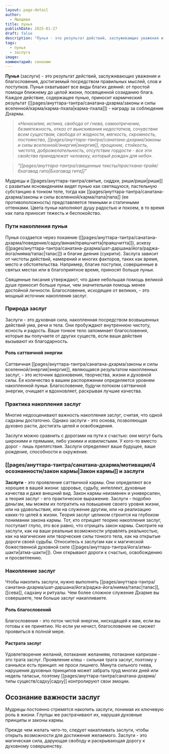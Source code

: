 ```yaml
---
layout: page-detail
author:
  - Яшодеви
title: пунья
publishDate: 2025-01-27
draft: false
description: "Пунья - это результат действий, заслуживающих уважения и благословения, достигаемый посредством правильных мыслей, слов и поступков. Пунья охватывает все виды благих деяний: от простой помощи ближнему до целой жизни, посвященной созиданию блага. Каждое действие, содержащее пунью, приносит кармический результат (карма-пхала) - награду за соблюдение Дхармы."
tags:
  - пунья
  - заслуга
image: 
комментарий: синоним
---
```

**Пунья** (заслуги) - это результат действий, заслуживающих уважения и благословения, достигаемый посредством правильных мыслей, слов и поступков. Пунья охватывает все виды благих деяний: от простой помощи ближнему до целой жизни, посвященной созиданию блага. Каждое действие, содержащее пунью, приносит кармический результат ([[pages/ануттара-тантра/санатана-дхарма/законы и силы вселенной/карма/карма-пхала|карма-пхала]]) - награду за соблюдение Дхармы.

>*«Ненасилие, истина, свобода от гнева, самоотречение, безмятежность, отказ от выискивания недостатков, сочувствие всем существам, свобода от жадности, мягкость, скромность, постоянство, [[pages/ануттара-тантра/санатана-дхарма/законы и силы вселенной/энергия|энергия]], прощение, стойкость, чистота, доброжелательность, отсутствие гордости - все эти свойства принадлежат человеку, который рожден для неба».*

>*"[[pages/ануттара-тантра/священные тексты/прастхана-трайя/бхагавад гита|Бхагавад гита]]"*

Мудрецы и [[pages/ануттара-тантра/святые, сиддхи, риши/риши|риши]] с развитым ясновидением видят пунью как светящуюся, пастельную субстанцию в тонком теле, тогда как [[pages/ануттара-тантра/санатана-дхарма/законы и силы вселенной/карма/папа|папа]] (ее противоположность) представляется темными и статичными оттенками. Цвета пуньи наполняют душу радостью и покоем, в то время как папа приносит тяжесть и беспокойство.

### Пути накопления пуньи

Пунья создается через покаяние ([[pages/ануттара-тантра/санатана-дхарма/поведение/садху/виная/праяшчитта|праяшчитта]]), аскезу ([[pages/ануттара-тантра/санатана-дхарма/шат-даршана/йога/раджа-йога/нияма/тапас|тапас]]) и благие деяния (сукрити). Заслуга зависит от чистоты действий, намерений и многих факторов, таких как время, место и обстоятельства. Например, благие поступки, совершенные в святых местах или в благоприятное время, приносят больше пуньи.

Священные писания утверждают, что даже небольшая помощь великой душе приносит больше пуньи, чем значительная помощь менее достойной личности. Благословение, исходящее от великих, - это мощный источник накопления заслуг.

### Природа заслуг

Заслуги - это духовная сила, накопленная посредством возвышенных действий ума, речи и тела. Они пробуждают внутреннюю чистоту, ясность и радость. Ваше тонкое тело запоминает благословения, которые вы получаете от других существ, если ваши действия вызывают их благодарность.

#### Роль саттвичной энергии
Саттвичная [[pages/ануттара-тантра/санатана-дхарма/законы и силы вселенной/энергия|энергия]], являющаяся результатом накопленных заслуг, - это источник вдохновения, творчества, жизни и духовной силы. Ее количество в вашем распоряжении определяется уровнем накопленной пуньи. Благословение, будучи потоком саттвичной энергии, очищает и вдохновляет, раскрывая лучшие качества.

### Практика накопления заслуг

Многие недооценивают важность накопления заслуг, считая, что одной садханы достаточно. Однако заслуги - это основа, позволяющая духовно расти, достигать целей и освобождения.

Заслуги можно сравнить с дорогами на пути к счастью: они могут быть широкими и прямыми, либо узкими и извилистыми. У кого-то вместо дорог - лишь препятствия. Заслуги определяют ваше будущее, ваше рождение, способности и окружение.

### [[pages/ануттара-тантра/санатана-дхарма/мотивация/4 осознанности/закон кармы|Закон кармы]] и заслуги

**Заслуги** - это проявление саттвичной кармы. Они определяют все хорошее в вашей жизни: здоровье, судьбу, интеллект, духовные качества и даже внешний вид. Закон кармы неизменен и универсален, а теория заслуг - его практическое выражение.
Заслуги - подобно деньгам, мы можем их потратить на повышение своего уровня жизни, или на удовольствия, или на служение другим, или на реализацию каких-то целей в жизни.
Теория заслуг целиком строится на глубоком понимании закона кармы. Тот, кто отрицает теорию накопления заслуг, поступает глупо, это все равно, что отрицать закон кармы. 
Смотрите на заслуги, как на ваши реальные возможности управлять реальностью, как на магические или творческие силы тонкого тела, как на открытые дороги своей судьбы. 
Относитесь к заслугам как к магической божественной духовной силе ([[pages/ануттара-тантра/йога/атма-шакти|атма-шакти]]). Они открывают дороги к счастью, освобождению и просветлению.

### Накопление заслуг
Чтобы накопить заслуги, нужно выполнять [[pages/ануттара-тантра/санатана-дхарма/шат-даршана/йога/раджа-йога/нияма/тапас|тапас]], [[сева]], садхану и ритуалы. Чем более сложное служение Дхарме вы совершаете, тем больше заслуг накапливаете.

#### Роль благословений
Благословения - это поток чистой энергии, нисходящей к вам, если вы готовы к ее принятию. Но если ум нечист, благословение не сможет проявиться в полной мере.

#### Растрата заслуг
Удовлетворение желаний, потакание желаниям, потакание капризам - это трата заслуг. Проявление клеш - сильная трата заслуг, поэтому у санньяси есть принцип: не проси лишнего. Минута сильного гнева, нарушения духовных принципов может забрать труд многих дней или недель тапасьи, поэтому [[pages/ануттара-тантра/санатана-дхарма/типы существ/садху|садху]] контролируют свои эмоции.

## Осознание важности заслуг

Мудрецы постоянно стремятся накопить заслуги, понимая их ключевую роль в жизни. Глупцы же растрачивают их, нарушая духовные принципы и законы кармы.

Прежде чем желать чего-то, следует накапливать заслуги, чтобы открыть возможности для достижения желаемого. Заслуги - это магическая сила, дарующая свободу и раскрывающая дорогу к духовному совершенству.